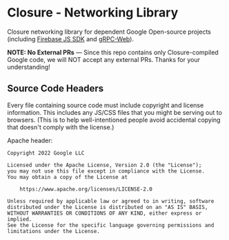 # Closure - Networking Library

Closure networking library for dependent Google Open-source projects (including
[Firebase JS SDK](https://github.com/firebase/firebase-js-sdk) and
[gRPC-Web](https://github.com/grpc/grpc-web)).

**NOTE: No External PRs** — Since this repo contains only Closure-compiled
Google code, we will NOT accept any external PRs. Thanks for your understanding!

## Source Code Headers

Every file containing source code must include copyright and license
information. This includes any JS/CSS files that you might be serving out to
browsers. (This is to help well-intentioned people avoid accidental copying that
doesn't comply with the license.)

Apache header:

    Copyright 2022 Google LLC

    Licensed under the Apache License, Version 2.0 (the "License");
    you may not use this file except in compliance with the License.
    You may obtain a copy of the License at

        https://www.apache.org/licenses/LICENSE-2.0

    Unless required by applicable law or agreed to in writing, software
    distributed under the License is distributed on an "AS IS" BASIS,
    WITHOUT WARRANTIES OR CONDITIONS OF ANY KIND, either express or implied.
    See the License for the specific language governing permissions and
    limitations under the License.
